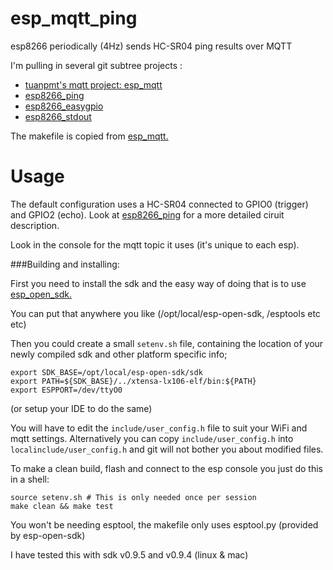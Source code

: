 # esp_mqtt_ping
esp8266 periodically (4Hz) sends HC-SR04 ping results over MQTT


I'm pulling in several git subtree projects :
* [tuanpmt's mqtt project: esp_mqtt](https://github.com/tuanpmt/esp_mqtt) 
* [esp8266_ping](https://github.com/eadf/esp8266_ping)
* [esp8266_easygpio](https://github.com/eadf/esp8266_easygpio)
* [esp8266_stdout](https://github.com/eadf/esp8266_stdout)

The makefile is copied from [esp_mqtt.](https://github.com/tuanpmt/esp_mqtt)

# Usage 

The default configuration uses a HC-SR04 connected to GPIO0 (trigger) and GPIO2 (echo). Look at [esp8266_ping](https://github.com/eadf/esp8266_ping) for a more detailed ciruit description.

Look in the console for the mqtt topic it uses (it's unique to each esp).


###Building and installing:

First you need to install the sdk and the easy way of doing that is to use [esp_open_sdk.](https://github.com/pfalcon/esp-open-sdk)

You can put that anywhere you like (/opt/local/esp-open-sdk, /esptools etc etc)

Then you could create a small ```setenv.sh``` file, containing the location of your newly compiled sdk and other platform specific info;
```
export SDK_BASE=/opt/local/esp-open-sdk/sdk
export PATH=${SDK_BASE}/../xtensa-lx106-elf/bin:${PATH}
export ESPPORT=/dev/ttyO0  
```
(or setup your IDE to do the same)

You will have to edit the ```include/user_config.h``` file to suit your WiFi and mqtt settings. Alternatively you can copy ```include/user_config.h``` into ```localinclude/user_config.h``` and git will not bother you about modified files.

To make a clean build, flash and connect to the esp console you just do this in a shell:
```
source setenv.sh # This is only needed once per session
make clean && make test
```

You won't be needing esptool, the makefile only uses esptool.py (provided by esp-open-sdk)

I have tested this with sdk v0.9.5 and v0.9.4 (linux & mac)
